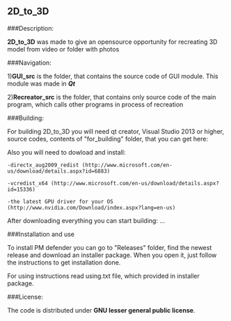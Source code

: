 ## 2D_to_3D

###Description:

**2D_to_3D** was made to give an opensource opportunity for recreating 3D model from video or folder with photos

###Navigation:

1)**GUI_src** is the folder, that contains the source code of GUI module. This module was made in ***Qt***

2)**Recreator_src** is the folder, that contains only source code of the main program, which calls other programs in process of recreation

###Building:

For building 2D_to_3D you will need qt creator, Visual Studio 2013 or higher, source codes, contents of "for_building" folder, that you can get here: 

Also you will need to dowload and install:

	-directx_aug2009_redist (http://www.microsoft.com/en-us/download/details.aspx?id=6883)
	
	-vcredist_x64 (http://www.microsoft.com/en-us/download/details.aspx?id=15336)
	
	-the latest GPU driver for your OS (http://www.nvidia.com/Download/index.aspx?lang=en-us)
	
After downloading everything you can start building:
...

###Installation and use

To install PM defender you can go to "Releases" folder, find the newest release and download an installer package. When you open it, just follow the instructions to get installation done.

For using instructions read using.txt file, which provided in installer package.

###License:

The code is distributed under **GNU lesser general public license**.
